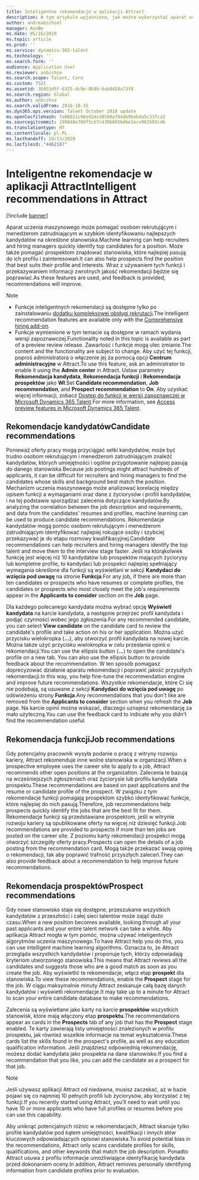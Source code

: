 ```yaml
---
title: Inteligentne rekomendacje w aplikacji Attract
description: W tym artykule wyjaśniono, jak można wykorzystać aparat uczenia maszynowego do formułowania zaleceń dotyczących stanowisk pracy i kandydatów na stanowiska w Microsoft Dynamics 365 Talent - Attract.
author: andreabichsel
manager: AnnBe
ms.date: 05/16/2019
ms.topic: article
ms.prod: ''
ms.service: dynamics-365-talent
ms.technology: ''
ms.search.form: ''
audience: Application User
ms.reviewer: anbichse
ms.search.scope: Talent, Core
ms.custom: 7521
ms.assetid: 3b953d5f-6325-4c9e-8b9b-6ab0458a73f8
ms.search.region: Global
ms.author: anbichse
ms.search.validFrom: 2018-10-15
ms.dyn365.ops.version: Talent October 2018 update
ms.openlocfilehash: fa06821c98e42dcd8590a764db9beb4a5c33fca2
ms.sourcegitcommit: 199848e78df5cb7c439b001bdbe1ece963593cdb
ms.translationtype: HT
ms.contentlocale: pl-PL
ms.lasthandoff: 10/13/2020
ms.locfileid: "4462187"
---
```

# <a name="intelligent-recommendations-in-attract"></a><span data-ttu-id="29d78-103">Inteligentne rekomendacje w aplikacji Attract</span><span class="sxs-lookup"><span data-stu-id="29d78-103">Intelligent recommendations in Attract</span></span>

[!include [banner](includes/banner.md)]

<span data-ttu-id="29d78-104">Aparat uczenia maszynowego może pomagać osobom rekrutującym i menedżerom zatrudniającym w szybkim identyfikowaniu najlepszych kandydatów na określone stanowiska.</span><span class="sxs-lookup"><span data-stu-id="29d78-104">Machine learning can help recruiters and hiring managers quickly identify top candidates for a position.</span></span> <span data-ttu-id="29d78-105">Może także pomagać prospektom znajdować stanowiska, które najlepiej pasują do ich profilu i zainteresowań.</span><span class="sxs-lookup"><span data-stu-id="29d78-105">It can also help prospects find the position that best suits their profile and interests.</span></span> <span data-ttu-id="29d78-106">Wraz z używaniem tych funkcji i przekazywaniem informacji zwrotnych jakość rekomendacji będzie się poprawiać.</span><span class="sxs-lookup"><span data-stu-id="29d78-106">As these features are used, and feedback is provided, recommendations will improve.</span></span>

> [!NOTE] 
> - <span data-ttu-id="29d78-107">Funkcje inteligentnych rekomendacji są dostępne tylko po zainstalowaniu [dodatku kompleksowej obsługi rekrutacji](https://docs.microsoft.com/dynamics365/unified-operations/talent/attract-comprehensive-hiring).</span><span class="sxs-lookup"><span data-stu-id="29d78-107">The intelligent recommendation features are available only with the [Comprehensive hiring add-on](https://docs.microsoft.com/dynamics365/unified-operations/talent/attract-comprehensive-hiring).</span></span>
> - <span data-ttu-id="29d78-108">Funkcje wymienione w tym temacie są dostępne w ramach wydania wersji zapoznawczej.</span><span class="sxs-lookup"><span data-stu-id="29d78-108">Functionality noted in this topic is available as part of a preview review release.</span></span> <span data-ttu-id="29d78-109">Zawartość i funkcje mogą ulec zmianie.</span><span class="sxs-lookup"><span data-stu-id="29d78-109">The content and the functionality are subject to change.</span></span> <span data-ttu-id="29d78-110">Aby użyć tej funkcji, poproś administratora o włączenie jej za pomocą opcji **Centrum administracyjne** w Attract.</span><span class="sxs-lookup"><span data-stu-id="29d78-110">To use this feature, ask an administrator to enable it using the **Admin center** in Attract.</span></span> <span data-ttu-id="29d78-111">Ustaw parametry **Rekomendacja kandydata**, **Rekomendacja funkcji** i **Rekomendacja prospektów** jako **Wł**.</span><span class="sxs-lookup"><span data-stu-id="29d78-111">Set **Candidate recommendation**, **Job recommendation**, and **Prospect recommendation** to **On**.</span></span> <span data-ttu-id="29d78-112">Aby uzyskać więcej informacji, zobacz [Dostęp do funkcji w wersji zapoznawczej w Microsoft Dynamics 365 Talent](./access-preview-feature.md).</span><span class="sxs-lookup"><span data-stu-id="29d78-112">For more information, see [Access preview features in Microsoft Dynamics 365 Talent](./access-preview-feature.md).</span></span> 


## <a name="candidate-recommendations"></a><span data-ttu-id="29d78-113">Rekomendacje kandydatów</span><span class="sxs-lookup"><span data-stu-id="29d78-113">Candidate recommendations</span></span>

<span data-ttu-id="29d78-114">Ponieważ oferty pracy mogą przyciągać setki kandydatów, może być trudno osobom rekrutującym i menedżerom zatrudniającym znaleźć kandydatów, których umiejętności i ogólne przygotowanie najlepiej pasują do danego stanowiska.</span><span class="sxs-lookup"><span data-stu-id="29d78-114">Because job postings might attract hundreds of applicants, it can be difficult for recruiters and hiring managers to find the candidates whose skills and background best match the position.</span></span> <span data-ttu-id="29d78-115">Mechanizm uczenia maszynowego może analizować korelację między opisem funkcji a wymaganiami oraz dane z życiorysów i profili kandydatów, i na tej podstawie sporządzać zalecenia dotyczące kandydatów.</span><span class="sxs-lookup"><span data-stu-id="29d78-115">By analyzing the correlation between the job description and requirements, and data from the candidates' resumes and profiles, machine learning can be used to produce candidate recommendations.</span></span> <span data-ttu-id="29d78-116">Rekomendacje kandydatów mogą pomóc osobom rekrutującym i menedżerom zatrudniającym identyfikować najlepiej rokujące osoby i szybciej przekazywać je do etapu rozmowy kwalifikacyjnej.</span><span class="sxs-lookup"><span data-stu-id="29d78-116">Candidate recommendations can help recruiters and hiring managers identify the top talent and move them to the interview stage faster.</span></span> <span data-ttu-id="29d78-117">Jeśli na którąkolwiek funkcję jest więcej niż 10 kandydatów lub prospektów mających życiorysy lub kompletne profile, to kandydaci lub prospekci najlepiej spełniający wymagania określone dla funkcji są wyświetlani w sekcji **Kandydaci do wzięcia pod uwagę** na stronie **Funkcja**.</span><span class="sxs-lookup"><span data-stu-id="29d78-117">For any job, if there are more than ten candidates or prospects who have resumes or complete profiles, the candidates or prospects who most closely meet the job's requirements appear in the **Applicants to consider** section on the **Job** page.</span></span>

<span data-ttu-id="29d78-118">Dla każdego polecanego kandydata można wybrać opcję **Wyświetl kandydata** na karcie kandydata, a następnie przejrzeć profil kandydata i podjąć czynności wobec jego zgłoszenia.</span><span class="sxs-lookup"><span data-stu-id="29d78-118">For any recommended candidate, you can select **View candidate** on the candidate card to review the candidate's profile and take action on his or her application.</span></span> <span data-ttu-id="29d78-119">Można użyć przycisku wielokropka (**...**), aby otworzyć profil kandydata na nowej karcie. Można także użyć przycisku wielokropka w celu przesłania opinii o rekomendacji.</span><span class="sxs-lookup"><span data-stu-id="29d78-119">You can use the ellipsis button (**...**) to open the candidate's profile on a new tab. You can also use the ellipsis button to provide feedback about the recommendation.</span></span> <span data-ttu-id="29d78-120">W ten sposób pomagasz doprecyzować działanie aparatu rekomendacji i poprawić jakość przyszłych rekomendacji.</span><span class="sxs-lookup"><span data-stu-id="29d78-120">In this way, you help fine-tune the recommendation engine and improve future recommendations.</span></span> <span data-ttu-id="29d78-121">Wszystkie rekomendacje, które Ci się nie podobają, są usuwane z sekcji **Kandydaci do wzięcia pod uwagę** po odświeżeniu strony **Funkcja**.</span><span class="sxs-lookup"><span data-stu-id="29d78-121">Any recommendations that you don't like are removed from the **Applicants to consider** section when you refresh the **Job** page.</span></span> <span data-ttu-id="29d78-122">Na karcie opinii można wskazać, dlaczego uznajesz rekomendację za mało użyteczną.</span><span class="sxs-lookup"><span data-stu-id="29d78-122">You can use the feedback card to indicate why you didn't find the recommendation useful.</span></span>

## <a name="job-recommendations"></a><span data-ttu-id="29d78-123">Rekomendacja funkcji</span><span class="sxs-lookup"><span data-stu-id="29d78-123">Job recommendations</span></span> 

<span data-ttu-id="29d78-124">Gdy potencjalny pracownik wysyła podanie o pracę z witryny rozwoju kariery, Attract rekomenduje inne wolne stanowiska w organizacji.</span><span class="sxs-lookup"><span data-stu-id="29d78-124">When a prospective employee uses the career site to apply to a job, Attract recommends other open positions at the organization.</span></span> <span data-ttu-id="29d78-125">Zalecenia te bazują na wcześniejszych zgłoszeniach oraz życiorysie lub profilu kandydata prospektu.</span><span class="sxs-lookup"><span data-stu-id="29d78-125">These recommendations are based on past applications and the resume or candidate profile of the prospect.</span></span> <span data-ttu-id="29d78-126">W związku z tym rekomendacje funkcji pomagają prospektom szybko identyfikować funkcje, które najlepiej do nich pasują.</span><span class="sxs-lookup"><span data-stu-id="29d78-126">Therefore, job recommendations help prospects quickly identify the jobs that are the best fit for them.</span></span> <span data-ttu-id="29d78-127">Rekomendacje funkcji są przedstawiane prospektom, jeśli w witrynie rozwoju kariery są opublikowane oferty na więcej niż dziesięć funkcji.</span><span class="sxs-lookup"><span data-stu-id="29d78-127">Job recommendations are provided to prospects if more than ten jobs are posted on the career site.</span></span> <span data-ttu-id="29d78-128">Z poziomu karty rekomendacji prospekci mogą otworzyć szczegóły oferty pracy.</span><span class="sxs-lookup"><span data-stu-id="29d78-128">Prospects can open the details of a job posting from the recommendation card.</span></span> <span data-ttu-id="29d78-129">Mogą także przekazać swoją opinię o rekomendacji, tak aby poprawić trafność przyszłych zaleceń.</span><span class="sxs-lookup"><span data-stu-id="29d78-129">They can also provide feedback about a recommendation to help improve future recommendations.</span></span>

## <a name="prospect-recommendations"></a><span data-ttu-id="29d78-130">Rekomendacja prospektów</span><span class="sxs-lookup"><span data-stu-id="29d78-130">Prospect recommendations</span></span> 

<span data-ttu-id="29d78-131">Gdy nowe stanowisko staje się dostępne, przeszukanie wszystkich kandydatów z przeszłości i całej sieci talentów może zająć dużo czasu.</span><span class="sxs-lookup"><span data-stu-id="29d78-131">When a new position becomes available, looking through all your past applicants and your entire talent network can take a while.</span></span> <span data-ttu-id="29d78-132">Aby aplikacja Attract mogła w tym pomóc, można używać inteligentnych algorytmów uczenia maszynowego.</span><span class="sxs-lookup"><span data-stu-id="29d78-132">To have Attract help you do this, you can use intelligent machine learning algorithms.</span></span> <span data-ttu-id="29d78-133">Oznacza to, że Attract przegląda wszystkich kandydatów i proponuje tych, którzy odpowiadają kryteriom utworzonego stanowiska.</span><span class="sxs-lookup"><span data-stu-id="29d78-133">This means that Attract reviews all the candidates and suggests those who are a good match as soon as you create the job.</span></span> <span data-ttu-id="29d78-134">Aby wyświetlić te rekomendacje, włącz etap **prospekt** dla stanowiska.</span><span class="sxs-lookup"><span data-stu-id="29d78-134">To view these recommendations, enable the **Prospect** stage for the job.</span></span> <span data-ttu-id="29d78-135">W ciągu maksymalnie minuty Attract zeskanuje całą bazę danych kandydatów i wyświetli rekomendacje.</span><span class="sxs-lookup"><span data-stu-id="29d78-135">It may take up to a minute for Attract to scan your entire candidate database to make recommendations.</span></span>

<span data-ttu-id="29d78-136">Zalecenia są wyświetlane jako karty na karcie **prospektów** wszystkich stanowisk, które mają włączony etap **prospektu**.</span><span class="sxs-lookup"><span data-stu-id="29d78-136">The recommendations appear as cards in the **Prospects** tab of any job that has the **Prospect** stage enabled.</span></span> <span data-ttu-id="29d78-137">Te karty zawierają listy umiejętności znalezionych w profilu prospektu, jak również wszelkie informacje na temat wykształcenia.</span><span class="sxs-lookup"><span data-stu-id="29d78-137">These cards list the skills found in the prospect's profile, as well as any education qualification information.</span></span> <span data-ttu-id="29d78-138">Jeśli znajdziesz odpowiednią rekomendację, możesz dodać kandydata jako prospekta na dane stanowisko.</span><span class="sxs-lookup"><span data-stu-id="29d78-138">If you find a recommendation that you like, you can add the candidate as a prospect for that job.</span></span>

> [!NOTE]
> <span data-ttu-id="29d78-139">Jeśli używasz aplikacji Attract od niedawna, musisz zaczekać, aż w bazie pojawi się co najmniej 10 pełnych profili lub życiorysów, aby korzystać z tej funkcji.</span><span class="sxs-lookup"><span data-stu-id="29d78-139">If you recently started using Attract, you’ll need to wait until you have 10 or more applicants who have full profiles or resumes before you can use this capability.</span></span>

<span data-ttu-id="29d78-140">Aby uniknąć potencjalnych różnic w rekomendacjach, Attract skanuje tylko profile kandydatów pod kątem umiejętności, kwalifikacji i innych słów kluczowych odpowiadających opisowi stanowiska.</span><span class="sxs-lookup"><span data-stu-id="29d78-140">To avoid potential bias in the recommendations, Attract only scans candidate profiles for skills, qualifications, and other keywords that match the job description.</span></span> <span data-ttu-id="29d78-141">Ponadto Attract usuwa z profilu informacje umożliwiające identyfikację kandydata przed dokonaniem oceny.</span><span class="sxs-lookup"><span data-stu-id="29d78-141">In addition, Attract removes personally identifying information from candidate profiles prior to evaluation.</span></span>

